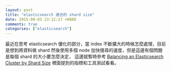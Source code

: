 ```yaml
---
layout: post
title: "elasticsearch 適合的 shard size"
date: 2015-09-03 23:12:17 +0800
comments: true
categories: ["elasticsearch"]
---
```



<!-- more -->


最近在思考 elasticsearch 優化的部分，當 index 不斷擴大的時候怎麼處理，目前是想到將資料做
 shard 然後使用多個 node 加快搜尋的速度，但是這邊有個問題是每個 shard 的大小要怎麼決定，
 這邊就暫時參考 [Balancing an Elasticsearch Cluster by Shard Size] 裡面提到的指標和工具測試看看。


[Balancing an Elasticsearch Cluster by Shard Size]:http://engineering.datarank.com/2015/07/08/balancing-elasticsearch-cluster-by-shard-size.html
